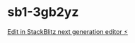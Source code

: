 # sb1-3gb2yz

[Edit in StackBlitz next generation editor ⚡️](https://stackblitz.com/~/github.com/Waterbaby333/sb1-3gb2yz)
